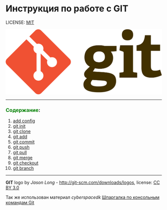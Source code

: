 # Инструкция по работе с GIT

LICENSE: [MIT](./license.md)

![git logo](./assets/git_logo.png)

---
### <span style="color:green">Содержание</span>:
1. [add config](./config.md)
2. [git init](./init.md)
3. [git clone](./clone.md)
4. [git add](./add.md)
5. [git commit](./commit.md)
6. [git push](./push.md)
7. [git pull](./pull.md)
8. [git merge](./merge.md)
9. [git checkout](./checkout.md)
10. [git branch](./branch.md)
---
**GIT** logo by *Jason Long* - http://git-scm.com/downloads/logos, license: [CC BY 3.0](https://creativecommons.org/licenses/by/3.0/)

Так же использован материал *cyberspacedk* [Шпаргалка по консольным командам Git](https://github.com/cyberspacedk/Git-commands)